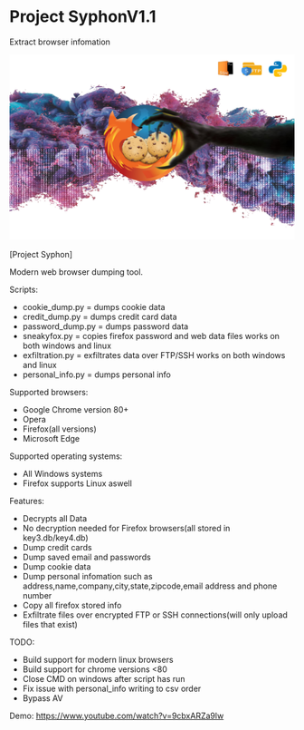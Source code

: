 # Project SyphonV1.1
Extract browser infomation

<img src="https://raw.githubusercontent.com/darkseid-security/ProjectSyphon/main/img/theft.jpg">

[Project Syphon]

Modern web browser dumping tool.

Scripts:
- cookie_dump.py = dumps cookie data
- credit_dump.py = dumps credit card data
- password_dump.py = dumps password data
- sneakyfox.py = copies firefox password and web data files works on both windows and linux
- exfiltration.py = exfiltrates data over FTP/SSH works on both windows and linux
- personal_info.py = dumps personal info

Supported browsers:
- Google Chrome version 80+
- Opera
- Firefox(all versions)
- Microsoft Edge

Supported operating systems:
- All Windows systems
- Firefox supports Linux aswell 

Features:
- Decrypts all Data
- No decryption needed for Firefox browsers(all stored in key3.db/key4.db)
- Dump credit cards
- Dump saved email and passwords
- Dump cookie data
- Dump personal infomation such as address,name,company,city,state,zipcode,email address and phone number
- Copy all firefox stored info
- Exfiltrate files over encrypted FTP or SSH connections(will only upload files that exist)

TODO:
- Build support for modern linux browsers
- Build support for chrome versions <80
- Close CMD on windows after script has run
- Fix issue with personal_info writing to csv order
- Bypass AV

Demo:
https://www.youtube.com/watch?v=9cbxARZa9lw
